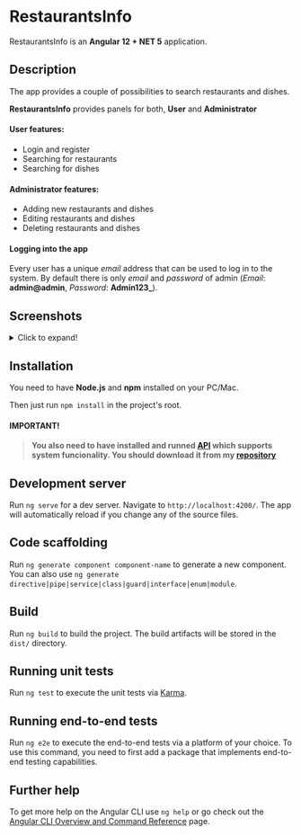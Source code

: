 # RestaurantsInfo

RestaurantsInfo is an **Angular 12 + NET 5** application.

## Description
The app provides a couple of possibilities to search restaurants and dishes.

**RestaurantsInfo** provides panels for both, **User** and **Administrator**
#### User features:
* Login and register
* Searching for restaurants
* Searching for dishes

#### Administrator features:
* Adding new restaurants and dishes
* Editing restaurants and dishes
* Deleting restaurants and dishes
#### Logging into the app
Every user has a unique *email* address that can be used to log in to the system. By default there is only *email* and *password* of admin (*Email*: **admin@admin**, *Password*: **Admin123_**).

## Screenshots
<details>
  <summary>Click to expand!</summary>
  
#### Landing page
![RestaurantsSearching](https://i.imgur.com/H6uHTfl.png[/img] "Landing page")

#### Informations about the restaurant and its dishes
![RestaurantInformations](https://i.imgur.com/xRMupfF.png[/img] "Informations about the restaurant and its dishes")

#### Editing restaurant (Admin feature)
![EditingRestaurant](https://i.imgur.com/1OBDJyn.png[/img] "Editing restaurant (Admin feature)")

</details>

## Installation
You need to have **Node.js** and **npm** installed on your PC/Mac.

Then just run `npm install` in the project's root.

#### IMPORTANT!
>**You also need to have installed and runned [API](https://github.com/TomWia9/RestaurantAPI) which supports system funcionality.
You should download it from my [repository](https://github.com/TomWia9/RestaurantAPI)**

## Development server

Run `ng serve` for a dev server. Navigate to `http://localhost:4200/`. The app will automatically reload if you change any of the source files.

## Code scaffolding

Run `ng generate component component-name` to generate a new component. You can also use `ng generate directive|pipe|service|class|guard|interface|enum|module`.

## Build

Run `ng build` to build the project. The build artifacts will be stored in the `dist/` directory.

## Running unit tests

Run `ng test` to execute the unit tests via [Karma](https://karma-runner.github.io).

## Running end-to-end tests

Run `ng e2e` to execute the end-to-end tests via a platform of your choice. To use this command, you need to first add a package that implements end-to-end testing capabilities.

## Further help

To get more help on the Angular CLI use `ng help` or go check out the [Angular CLI Overview and Command Reference](https://angular.io/cli) page.
